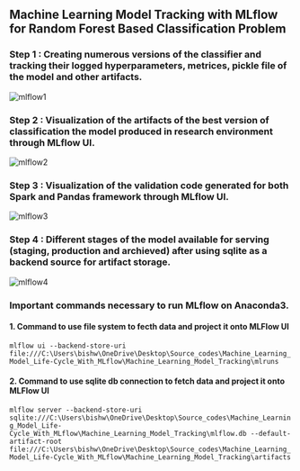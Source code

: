 ## Machine Learning Model Tracking with MLflow for Random Forest Based Classification Problem 

### Step 1 : Creating numerous versions of the classifier and tracking their logged hyperparameters, metrices, pickle file of the model and other artifacts.
![mlflow1](https://user-images.githubusercontent.com/79660080/215022139-6a0f8d4c-57dd-4b4d-abf0-4a320707aa6f.PNG)

### Step 2 : Visualization of the artifacts of the best version of classification the model produced in research environment through MLflow UI.
![mlflow2](https://user-images.githubusercontent.com/79660080/215022227-1865f678-65f2-4933-b4ad-1c80f3578746.PNG)

### Step 3 : Visualization of the validation code generated for both Spark and Pandas framework through MLflow UI.
![mlflow3](https://user-images.githubusercontent.com/79660080/215022282-a5ab8c37-d848-4915-8b1f-28743da201d4.PNG)

### Step 4 : Different stages of the model available for serving (staging, production and archieved) after using sqlite as a backend source for artifact storage.
![mlflow4](https://user-images.githubusercontent.com/79660080/215022312-b8f7e61a-7a9b-4368-a1e8-cf6e7865b177.PNG)

### Important commands necessary to run MLflow on Anaconda3.
#### 1. Command to use file system to fecth data and project it onto MLFlow UI
`mlflow ui --backend-store-uri file:///C:\Users\bishw\OneDrive\Desktop\Source_codes\Machine_Learning_Model_Life-Cycle_With_MLflow\Machine_Learning_Model_Tracking\mlruns`
#### 2. Command to use sqlite db connection to fetch data and project it onto MLFlow UI
`mlflow server --backend-store-uri sqlite:///C:\Users\bishw\OneDrive\Desktop\Source_codes\Machine_Learning_Model_Life-Cycle_With_MLflow\Machine_Learning_Model_Tracking\mlflow.db --default-artifact-root file:///C:\Users\bishw\OneDrive\Desktop\Source_codes\Machine_Learning_Model_Life-Cycle_With_MLflow\Machine_Learning_Model_Tracking\artifacts`
